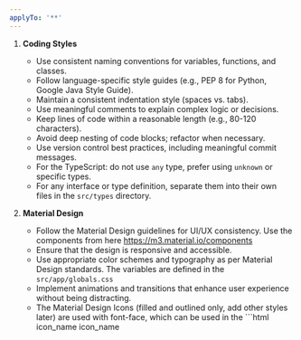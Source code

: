 ```yaml
---
applyTo: '**'
---
```


1. **Coding Styles**
    - Use consistent naming conventions for variables, functions, and classes.
    - Follow language-specific style guides (e.g., PEP 8 for Python, Google Java Style Guide).
    - Maintain a consistent indentation style (spaces vs. tabs).
    - Use meaningful comments to explain complex logic or decisions.
    - Keep lines of code within a reasonable length (e.g., 80-120 characters).
    - Avoid deep nesting of code blocks; refactor when necessary.
    - Use version control best practices, including meaningful commit messages.
    - For the TypeScript: do not use `any` type, prefer using `unknown` or specific types.
    - For any interface or type definition, separate them into their own files in the `src/types` directory.

2. **Material Design**
    - Follow the Material Design guidelines for UI/UX consistency. Use the components from here https://m3.material.io/components
    - Ensure that the design is responsive and accessible.
    - Use appropriate color schemes and typography as per Material Design standards. The variables are defined in the `src/app/globals.css`
    - Implement animations and transitions that enhance user experience without being distracting.
    - The Material Design Icons (filled and outlined only, add other styles later) are used with font-face, which can be 
    used in the ```html
    <span class="mdi">icon_name</span>
    <span class="mdi-filled">icon_name</span>
    ```


